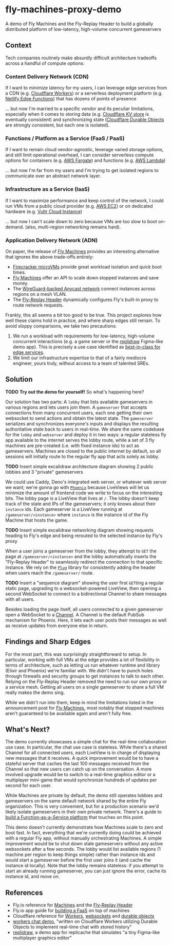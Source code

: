 # fly-machines-proxy-demo
A demo of Fly Machines and the Fly-Replay Header to build a globally distributed platform of low-latency, high-volume concurrent gameservers

## Context

Tech companies routinely make absurdly difficult architecture tradeoffs across a handful of compute options:

### Content Delivery Network (CDN)

If I want to minimize latency for my users, I can leverage edge services from a CDN (e.g. [Cloudflare Workers](https://developers.cloudflare.com/workers/)) or a serverless deployment platform (e.g. [Netlify Edge Functions](https://www.netlify.com/products/#netlify-edge-functions)) that has dozens of points of presence

... but now I'm married to a specific vendor and its peculiar limitations, especially when it comes to storing data (e.g. [Cloudflare KV store](https://developers.cloudflare.com/workers/learning/how-kv-works/) is eventually consistent) and synchronizing state ([Cloudflare Durable Objects](https://developers.cloudflare.com/workers/learning/using-durable-objects/) are strongly consistent, but each one is isolated).

### Functions / Platform as a Service (FaaS / PaaS)

If I want to remain cloud vendor-agnostic, leverage varied storage options, and still limit operational overhead, I can consider serverless compute options for containers (e.g. [AWS Fargate](https://aws.amazon.com/fargate/)) and functions (e.g. [AWS Lambda](https://aws.amazon.com/lambda/))

... but now I'm far from my users and I'm trying to get isolated regions to communicate over an abstract network layer.

### Infrastructure as a Service (IaaS)

If I want to maximize performance and keep control of the network, I could run VMs from a public cloud provider (e.g. [AWS EC2](https://aws.amazon.com/ec2/)) or on dedicated hardware (e.g. [Vultr Cloud Instance](https://www.vultr.com/products/optimized-cloud-compute/))

... but now I can't scale down to zero because VMs are too slow to boot on-demand. (also, multi-region networking remains hard).

### Application Delivery Network (ADN)

On paper, the release of [Fly Machines](https://fly.io/blog/fly-machines/) provides an interesting alternative that ignores the above trade-offs entirely:

* [Firecracker microVMs](https://fly.io/blog/sandboxing-and-workload-isolation/) provide great workload isolation and quick boot times.
* [Fly Machines](https://fly.io/docs/reference/machines/) offer an API to scale down stopped instances and save money.
* The [WireGuard-backed Anycast network](https://fly.io/blog/ipv6-wireguard-peering/) connect instances across regions on a mesh VLAN.
* The [Fly-Replay Header](https://fly.io/docs/reference/fly-replay/) dynamically configures Fly's built-in proxy to route network requests.

Frankly, this all seems a bit too good to be true. This project explores how well these claims hold in practice, and where sharp edges still remain. To avoid sloppy comparisons, we take two precautions: 

1. We run a workload with requirements for low-latency, high-volume concurrent interactions (e.g. a game server or the [replidraw](https://github.com/rocicorp/replidraw) Figma-like demo app). This is precisely a use case identified as [best-in-class for edge services](https://blog.cloudflare.com/introducing-workers-durable-objects/).
2. We limit our infrastructure expertise to that of a fairly mediocre engineer, yours truly, without access to a team of talented SREs.

## Solution

**TODO** **Try out the demo for yourself!** So what's happening here?

Our solution has two parts: A `lobby` that lists available gameservers in various regions and lets users join them. A `gameserver` that accepts connections from many concurrent users, each one getting their own websocket to send actions and obtain the latest state. The `gameserver` serializes and synchronizes everyone's inputs and displays the resulting authoritative state back to users in real-time. We share the same codebase for the `lobby` and `webserver` and deploy it in two ways: a regular stateless fly app available to the internet serves the lobby route, while a set of 3 fly machines are pre-created (i.e. with fixed instance ids) to act as gameservers. Machines are closed to the public internet by default, so all sessions will initially route to the regular fly app that acts solely as lobby.

**TODO** Insert simple excalidraw architecture diagram showing 2 public lobbies and 3 "private" gameservers

We could use Caddy, Deno's integrated web server, or whatever web server we want; we're gonna go with [`Phoenix`](https://github.com/phoenixframework/phoenix) because LiveViews will let us minimize the amount of frontend code we write to focus on the interesting bits. The lobby page is a LiveView that lives at `/`. The lobby doesn't keep track of the state and IPs of the gameservers; it only knows about their `instance` ids. Each gameserver is a LiveView running at `/gameserver/<instance>` where `instance` is the instance id of the Fly Machine that hosts the game.

**TODO** Insert simple excalidraw networking diagram showing requests heading to Fly's edge and being rerouted to the selected instance by Fly's proxy

When a user joins a gameserver from the lobby, they attempt to `GET` the page at `/gameserver/<instance>` and the lobby automatically inserts the "Fly-Replay Header" to seamlessly redirect the connection to that specific instance. We rely on the [`Plug`](https://github.com/elixir-plug/plug) library for consistently adding the header when users reach the `/gameserver/` route.

**TODO** Insert a "sequence diagram" showing the user first `GET`ting a regular static page, upgrading to a websocket-powered LiveView, then opening a second WebSocket to connect to a bidirectional Channel to share messages with all users.

Besides loading the page itself, all users connected to a given gameserver open a WebSocket to a [Channel](https://hexdocs.pm/phoenix/channels.html). A Channel is the default PubSub mechanism for Phoenix. Here, it lets each user posts their messages as well as receive updates from everyone else in return.

## Findings and Sharp Edges

For the most part, this was surprisingly straightforward to setup. In particular, working with full VMs at the edge provides a lot of flexibility in terms of architecture, such as letting us run whatever runtime and library (Elixir and Phoenix) we're familiar with. We didn't have to punch holes through firewalls and security groups to get instances to talk to each other. Relying on the Fly-Replay Header removed the need to run our own proxy or a service mesh. Getting all users on a single gameserver to share a full VM really makes the demo sing.

While we didn't run into them, keep in mind the limitations listed in the announcement post for [Fly Machines](https://fly.io/blog/fly-machines/#how-fly-machines-will-frustrate-you-the-emotional-cost-of-simplicity), most notably that stopped machines aren't guaranteed to be available again and aren't fully free.

## What's Next?

The demo currently showcases a simple chat for the real-time collaboration use case. In particular, the chat use case is stateless. While there's a shared Channel for all connected users, each LiveView is in charge of displaying new messages that it receives. A quick improvement would be to have a stateful server that caches the last 100 messages received from the Channel so that new users can catch up on the conversation. A more involved upgrade would be to switch to a real-time graphics editor or a multiplayer mini-game that would synchronize hundreds of updates per second for each user.

While Machines are private by default, the demo still operates lobbies and gameservers on the same default network shared by the entire Fly organization. This is very convenient, but for a production scenario we'd likely isolate gameservers in their own private network. There's a guide to [build a Function-as-a-Service platform](https://fly.io/docs/app-guides/functions-with-machines/) that touches on this point.

This demo doesn't currently demonstrate how Machines scale to zero and boot fast. In fact, everything that we're currently doing could be achieved with a regular Fly app, without manually orchestrating Machines. A simple improvement would be to shut down stale gameservers without any active websockets after a few seconds. The lobby would list available regions (1 machine per region to keep things simple) rather than instance ids and would start a gameserver before the first user joins it (and cache the instance id locally). Note that the lobby remains stateless: if you attempt to start an already running gameserver, you can just ignore the error, cache its instance id, and move on.

## References

* Fly.io reference for [Machines](https://fly.io/docs/reference/machines/) and the [Fly-Replay Header](https://fly.io/docs/reference/fly-replay/)
* Fly.io app guide for [building a FaaS](https://fly.io/docs/app-guides/functions-with-machines/) on top of machines
* Cloudflare reference for [Workers](https://developers.cloudflare.com/workers/), [websockets](https://developers.cloudflare.com/workers/learning/using-websockets/) and [durable objects](https://developers.cloudflare.com/workers/learning/using-durable-objects/)
* [workers chat demo](https://github.com/cloudflare/workers-chat-demo), "written on Cloudflare Workers utilizing Durable Objects to implement real-time chat with stored history"
* [replidraw](https://github.com/rocicorp/replidraw), a demo app for replicache that simulates "a tiny Figma-like multiplayer graphics editor"